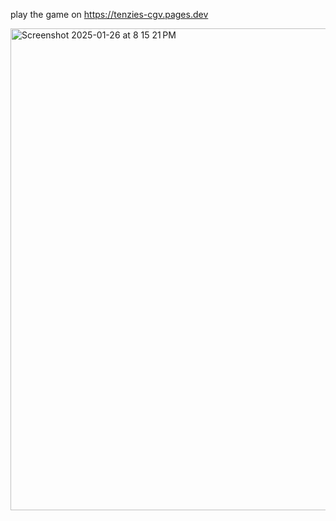 play the game on 
https://tenzies-cgv.pages.dev 



<img width="771" alt="Screenshot 2025-01-26 at 8 15 21 PM" src="https://github.com/user-attachments/assets/59399590-faa7-4ee6-8889-2e3d0f8e45f8" />
